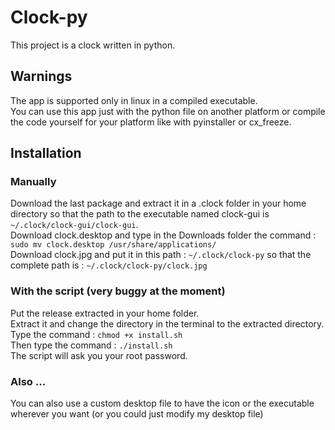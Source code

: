 # Clock-py  
This project is a clock written in python.  

## Warnings
The app is supported only in linux in a compiled executable.     
You can use this app just with the python file on another platform or compile the code yourself for your platform like with pyinstaller or cx_freeze.
## Installation  

### Manually   

Download the last package and extract it in a .clock folder in your home directory so that the path to the executable named clock-gui is   `~/.clock/clock-gui/clock-gui`.  
Download clock.desktop and type in the Downloads folder the command : `sudo mv clock.desktop /usr/share/applications/`   
Download clock.jpg and put it in this path : `~/.clock/clock-py` so that the complete path is : `~/.clock/clock-py/clock.jpg`    

### With the script (very buggy at the moment)

Put the release extracted in your home folder.   
Extract it and change the directory in the terminal to the extracted directory.   
Type the command : `chmod +x install.sh`    
Then type the command : `./install.sh`   
The script will ask you your root password.    

### Also ...

You can also use a custom desktop file to have the icon or the executable wherever you want (or you could just modify my desktop file)
